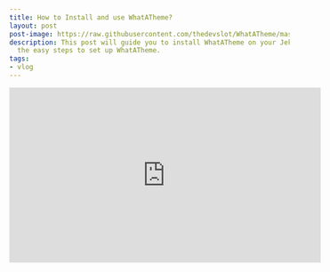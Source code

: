 ```yaml
---
title: How to Install and use WhatATheme?
layout: post
post-image: https://raw.githubusercontent.com/thedevslot/WhatATheme/master/assets/images/How%20to%20install%20and%20use%20WhatATheme.png?token=AHMQUEPHRKQFL5FS624RDJ26Z64HK
description: This post will guide you to install WhatATheme on your Jekyll site, follow
  the easy steps to set up WhatATheme.
tags:
- vlog
---
```


<iframe width="560" height="315" src="https://www.youtube.com/embed/X11Sjd0d8D4" frameborder="0" allow="accelerometer; autoplay; clipboard-write; encrypted-media; gyroscope; picture-in-picture" allowfullscreen></iframe>